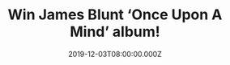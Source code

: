 ---
campaign-uuid: "c-257870c9-803d-4aa3-a5f5-6c6c2dbc6826"
type: "Competition"
category: "Music"
date: "2019-12-03T08:00:00.000Z"
end-date: "2020-01-03T23:59:00.000Z"
disable-form: false
is_promoted: false
has_entry_page: true
title: "Win James Blunt ‘Once Upon A Mind’ album!"
competition-description: "<p>’Once Upon A Mind’ is the multi-Grammy nominated and\
  \ multi-platinum British singer-songwriter’s James Blunt sixth studio album. After\
  \ flirting with electronica on his last album (2017's 'The Afterlove'), Blunt returns\
  \ to what he does best on 'Once Upon a Mind', writing classic songs that touch both\
  \ the heart and the head.</p>\n<p>We are giving away a copy of his brand new album\
  \ to you. Click below and it could be yours.</p>\n"
hero-header: "Win James Blunt ‘Once Upon A Mind’ album!"
terms-confirmation: "N/A"
banner-img: "https://assets.expresslyapp.com/asset-41e3aa6f-17bf-467b-840a-05b3f2042643.jpg"
logo-left-href: "aaa.nme.com"
logo-left-image: "https://assets.expresslyapp.com/asset-f4ae8b5d-a660-4bb7-9ea1-0047d79ac5ee.jpg"
logo-left-title: "NME AAA"
bg-image-hero: "https://assets.expresslyapp.com/asset-b058ff73-1618-4ed5-8417-dc215210b2f5.jpg"
bg-image-first: "https://assets.expresslyapp.com/asset-8616f1db-0261-4175-88f0-390e1aca35ac.jpg"
section1-content: "<p>’Once Upon A Mind’ is James Blunt sixth studio album. An album\
  \ full of collaborations with a variety of producers such as Steve Robson, Jimmy\
  \ Hogarth and TMS resulting in a freshness that resonates throughout the eleven-song\
  \ collection, with highlights including the poignant ballad 'Monsters,' pop-infused\
  \ '5 Miles' and the country tinged ‘Halfway'.</p>\n<p>Enter below for a chance to\
  \ taking it home with you!</p>\n<p>Good luck!</p>\n"
entry-title: "Win James Blunt ‘Once Upon A Mind’ album!"
entry-content: "<p>Enter the draw to win James Blunt ‘Once Upon A Mind’ album by completing\
  \ the form below before 23:59 on the 3rd of January 2020.</p>\n"
has-winner: true
winner-title: "CONGRATULATIONS to Howard W. who won James Blunt ‘Once Upon A Mind’\
  \ album!"
winner-banner: "https://assets.expresslyapp.com/asset-9092ef40-0f15-434b-8d4e-a91bcaa44a27.jpg"
prize-description: "James Blunt ‘Once Upon A Mind’ album!"
special-conditions: "Multiple entries are allowed up to one every day.\r\n\r\nThis\
  \ competition is also available on: https://club.expressly.io/competitons/james-blunt-once-upon-a-mind"
country-restrictions:
- "GB"
---